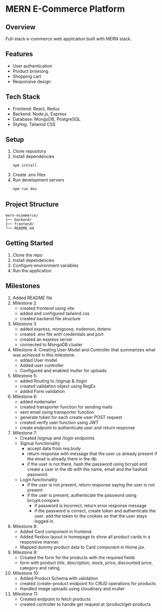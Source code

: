 # MERN E-Commerce Platform

## Overview

Full-stack e-commerce web application built with MERN stack.

## Features

- User authentication
- Product browsing
- Shopping cart
- Responsive design

## Tech Stack

- Frontend: React, Redux
- Backend: Node.js, Express
- Database: MongoDB, PostgreSQL
- Styling: Tailwind CSS

## Setup

1. Clone repository
2. Install dependencies
   ```bash
   npm install
   ```
3. Create .env files
4. Run development servers
   ```bash
   npm run dev
   ```

## Project Structure

```
mern-ecommerce/
├── backend/
├── frontend/
└── README.md
```

## Getting Started

1. Clone the repo
2. Install dependencies
3. Configure environment variables
4. Run the application

## Milestones

1. Added README file
2. Milestone 2
   - created frontend using vite
   - added and configured tailwind css
   - created backend file structure
3. Milestone 3
   - added express, mongoose, nodemon, dotenv
   - created .env file with credentials and port
   - created an express server
   - connected to MongoDB cluster
4. Milestone 4: Creating User Model and Controller that summarizes what was achieved in this milestone.
   - added User model
   - Added user controller
   - Configured and enabled multer for uploads
5. Milestone 5:
   - added Routing to /signup & /login
   - created validation object using RegEx
   - added Form validation
6. Milestone 6:
   - added nodemailer
   - created transporter function for sending mails
   - sent email using transporter function
   - generate token for each create-user POST request
   - created verify user function using JWT
   - create endpoint to authenticate user and return response
7. Milestone 7:
   - Created /signup and /login endpoints
   - Signup functionality
     - accept data from req.body
     - return response with message that the user us already present if the email is already there in the db.
     - if the user is not there, hash the password using bcrypt and create a user in the db with the name, email and the hashed password.
   - Login functionality
     - if the user is not present, return response saying the user is not present
     - if the user is present, authenticate the password using brcypt.compare
       - if password is incorrect, return error response message
       - if the password is correct, create token and authenticate the user. add the token to the cookies so that the user stays logged in.
8. Milestone 8:
   - Added Card component in frontend.
   - Added flexbox layout in homepage to show all product cards in a responsive manner.
   - Mapped dummy product data to Card component in Home.jsx.
9. Milestone 9:
   - Created the form for the products with the required fields
   - form with product title, description, stock, price, discounted price, category and rating
10. Milestone 10:
    - Added Product Schema with validation
    - created /create-product endpoint for CRUD operations for products
    - Handled image uploads using cloudinary and multer
11. Milestone 11:
    - Created endpoint to fetch products
    - created controller to handle get request at /product/get-products
